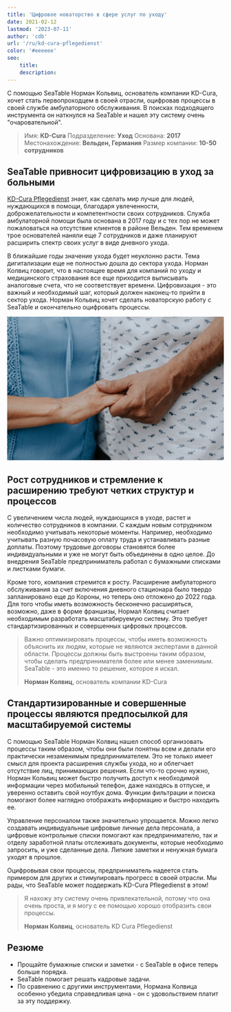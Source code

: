 ```yaml
---
title: 'Цифровое новаторство в сфере услуг по уходу'
date: 2021-02-12
lastmod: '2023-07-11'
author: 'cdb'
url: '/ru/kd-cura-pflegedienst'
color: '#eeeeee'
seo:
    title:
    description:
---
```


С помощью SeaTable Норман Кольвиц, основатель компании KD-Cura, хочет стать первопроходцем в своей отрасли, оцифровав процессы в своей службе амбулаторного обслуживания. В поисках подходящего инструмента он наткнулся на SeaTable и нашел эту систему очень "очаровательной".

> Имя: **KD-Cura**
> Подразделение: **Уход**
> Основана: **2017**
> Местонахождение: **Вельден, Германия**
> Размер компании: **10-50 сотрудников**

## SeaTable привносит цифровизацию в уход за больными

[KD-Cura Pflegedienst](https://www.kd-cura.de) знает, как сделать мир лучше для людей, нуждающихся в помощи, благодаря увлеченности, доброжелательности и компетентности своих сотрудников. Служба амбулаторной помощи была основана в 2017 году и с тех пор не может пожаловаться на отсутствие клиентов в районе Вельден. Тем временем трое основателей наняли еще 7 сотрудников и даже планируют расширить спектр своих услуг в виде дневного ухода.

В ближайшие годы значение ухода будет неуклонно расти. Тема дигитализации еще не полностью дошла до сектора ухода. Норман Колвиц говорит, что в настоящее время для компаний по уходу и медицинского страхования все еще приходится выписывать аналоговые счета, что не соответствует времени. Цифровизация - это важный и необходимый шаг, который должен наконец-то прийти в сектор ухода. Норман Кольвиц хочет сделать новаторскую работу с SeaTable и окончательно оцифровать процессы.

![Цифровизация процессов в амбулаторном лечении с помощью SeaTable](images/KD-Cura-pionarbeit-in-der-pflege.jpg)

## Рост сотрудников и стремление к расширению требуют четких структур и процессов

С увеличением числа людей, нуждающихся в уходе, растет и количество сотрудников в компании. С каждым новым сотрудником необходимо учитывать некоторые моменты. Например, необходимо учитывать разную почасовую оплату труда и устанавливать разные доплаты. Поэтому трудовые договоры становятся более индивидуальными и уже не могут быть объединены в одно целое. До внедрения SeaTable предприниматель работал с бумажными списками и листками бумаги.

Кроме того, компания стремится к росту. Расширение амбулаторного обслуживания за счет включения дневного стационара было твердо запланировано еще до Короны, но теперь оно отложено до 2022 года. Для того чтобы иметь возможность бесконечно расширяться, возможно, даже в форме франшизы, Нормал Колвиц считает необходимым разработать масштабируемую систему. Это требует стандартизированных и совершенных цифровых процессов.

> Важно оптимизировать процессы, чтобы иметь возможность объяснить их людям, которые не являются экспертами в данной области. Процессы должны быть выстроены таким образом, чтобы сделать предпринимателя более или менее заменимым. SeaTable - это именно то решение, которое я искал.
>
> **Норман Колвиц**, основатель компании KD-Cura

## Стандартизированные и совершенные процессы являются предпосылкой для масштабируемой системы

С помощью SeaTable Норман Колвиц нашел способ организовать процессы таким образом, чтобы они были понятны всем и делали его практически незаменимым предпринимателем. Это не только имеет смысл для проекта расширения службы ухода, но и облегчает отсутствие лиц, принимающих решения. Если что-то срочно нужно, Норман Кольвиц может быстро получить доступ к необходимой информации через мобильный телефон, даже находясь в отпуске, и уверенно оставить свой ноутбук дома. Функции фильтрации и поиска помогают более наглядно отображать информацию и быстро находить ее.

Управление персоналом также значительно упрощается. Можно легко создавать индивидуальные цифровые личные дела персонала, а цифровые контрольные списки помогают как предпринимателю, так и отделу заработной платы отслеживать документы, которые необходимо запросить, и уже сделанные дела. Липкие заметки и ненужная бумага уходят в прошлое.

Оцифровывая свои процессы, предприниматель надеется стать примером для других и стимулировать прогресс в своей отрасли. Мы рады, что SeaTable может поддержать KD-Cura Pflegedienst в этом!

> Я нахожу эту систему очень привлекательной, потому что она очень проста, и я могу с ее помощью хорошо отобразить свои процессы.
>
> **Норман Колвиц**, основатель KD Cura Pflegedienst

## Резюме

- Прощайте бумажные списки и заметки - с SeaTable в офисе теперь больше порядка.
- SeaTable помогает решать кадровые задачи.
- По сравнению с другими инструментами, Нормана Колвица особенно убедила справедливая цена - он с удовольствием платит за эту поддержку.
